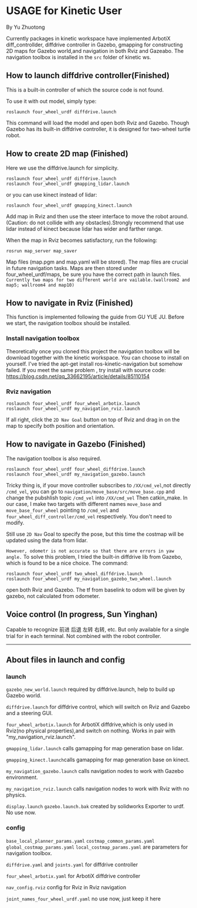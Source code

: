 #	USAGE for Kinetic User
By Yu Zhuotong

Currently packages in kinetic workspace have implemented ArbotiX diff_controllder, diffdrive controller in Gazebo, gmapping for constructing 2D maps for Gazebo world,and navigation in both Rviz and Gazeabo. The navigation toolbox is installed in the `src` folder of kinetic ws.
  
##	How to launch diffdrive controller(Finished)
This is a built-in controller of which the source code is not found.
	
To use it with out model, simply type:

	roslaunch four_wheel_urdf diffdrive.launch
This command will load the model and open both Rviz and Gazebo. Though Gazebo has its built-in diffdrive controller, it is designed for two-wheel turtle robot.
## How to create 2D map (Finished)
Here we use the diffdrive.launch for simplicity.
	
	roslaunch four_wheel_urdf diffdrive.launch
	roslaunch four_wheel_urdf gmapping_lidar.launch
or you can use kinect instead of lidar:

	roslaunch four_wheel_urdf gmapping_kinect.launch
Add map in Rviz and then use the steer interface to move the robot around.(Caution: do not collide with any obstacles).Strongly recommend that use lidar instead of kinect because lidar has wider and farther range.

When the map in Rviz becomes satisfactory, run the following:
	
	rosrun map_server map_saver
Map files (map.pgm and map.yaml will be stored). The map files are crucial in future navigation tasks. Maps are then stored under four_wheel_urdf/maps, be sure you have the correct path in launch files. `Currently two maps for two different world are vailable.(wallroom2 and map5; wallroom4 and map10)` 
## How to navigate in Rviz (Finished)
This function is implemented following the guide from GU YUE JU. 
Before we start, the navigation toolbox should be installed.

### Install navigation toolbox
Theoretically once you cloned this project the navigation toolbox will be download together with the kinetic workspace. You can choose to install on yourself.
I've tried the apt-get install ros-kinetic-navigation but somehow failed. If you meet the same problem ,
try install with source code:
https://blog.csdn.net/qq_33662195/article/details/85110154

### Rviz navigation
	roslaunch four_wheel_urdf four_wheel_arbotix.launch 
	roslaunch four_wheel_urdf my_navigation_rviz.launch 
If all right, click the `2D Nav Goal` button on top of Rviz and drag in on the map to specify both position and orientation.

## How to navigate in Gazebo (Finished)
The navigation toolbox is also required.

	roslaunch four_wheel_urdf four_wheel_diffdrive.launch
	roslaunch four_wheel_urdf my_navigation_gazebo.launch

Tricky thing is, if your move controller subscribes to `/XX/cmd_vel`,not directly `/cmd_vel`, you can go to `navigation/move_base/src/move_base.cpp` and change the pubshlish topic `/cmd_vel` into `/XX/cmd_vel` Then catkin_make. In our case, I make two targets with different names `move_base` and `move_base_four_wheel` pointing to `/cmd_vel` and `four_wheel_diff_controller/cmd_vel` respectively. You don't need to modify.

Still use `2D Nav` Goal to specify the pose, but this time the costmap will be updated using the data from lidar.

`However, odometr is not accurate so that there are errors in yaw angle.` To solve this problem, I tried the built-in diffdrive lib from Gazebo, which is found to be a nice choice. 
The command:

	roslaunch four_wheel_urdf two_wheel_diffdrive.launch
	roslaunch four_wheel_urdf my_navigation_gazebo_two_wheel.launch
open both Rviz and Gazebo. The tf from baselink to odom will be given by gazebo, not calculated from odometer.

## Voice control (In progress, Sun Yinghan)

Capable to recognize 前进 后退 左转 右转, etc. But only available for a single trial for in each terminal. Not combined with the robot controller.
 
---

## About files in launch and config
### launch
`gazebo_new_world.launch` required by diffdrive.launch, help to build up Gazebo world.

`diffdrive.launch` for diffdrive control, which will switch on Rviz and Gazebo and a steering GUI.

`four_wheel_arbotix.launch` for ArbotiX diffdrive,which is only used in Rviz(no physical properties),and switch on nothing. Works in pair with "my_navigation_rviz.launch".

`gmapping_lidar.launch` calls gamapping for map generation base on lidar.

`gmapping_kinect.launch`calls gamapping for map generation base on kinect.

`my_navigation_gazebo.launch` calls navigation nodes to work with Gazebo environment.

`my_navigation_rviz.launch` calls navigation nodes to work with Rviz with no physics.

`display.launch` `gazebo.launch.bak` created by solidworks Exporter to urdf. No use now.

### config
`base_local_planner_params.yaml` `costmap_common_params.yaml` `global_costmap_params.yaml` `local_costmap_params.yaml` are parameters for navigation toolbox.

`diffdrive.yaml` and `joints.yaml`  for diffdrive controller

`four_wheel_arbotix.yaml` for ArbotiX diffdrive controller

`nav_config.rviz` config for Rviz in Rviz navigation

`joint_names_four_wheel_urdf.yaml` no use now, just keep it here
